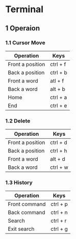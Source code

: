 # Terminal
## 1 Operaion 
### 1.1 Cursor Move
| Operation        | Keys     |
| ---------------- | -------- |
| Front a position | ctrl + f |
| Back a position  | ctrl + b |
| Front a word     | atl + f  |
| Back a word      | alt + b  |
| Home             | ctrl + a |
| End              | ctrl + e |

### 1.2 Delete
| Operation        | Keys     |
| ---------------- | -------- |
| Front a position | ctrl + d |
| Back a position  | ctrl + h |
| Front a word     | alt + d  |
| Back a word      | ctrl + w |

### 1.3 History
| Operation        | Keys     |
| ---------------- | -------- |
| Front command    | ctrl + p |
| Back command     | ctrl + n |
| Search           | ctrl + r |
| Exit search      | ctrl + g |